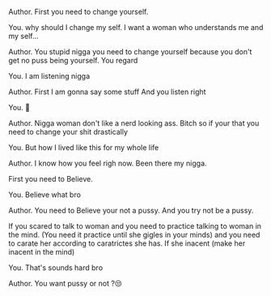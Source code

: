 Author.
First you need to change yourself.

You.
why should I change my self. I want a woman who understands me and my self... 

Author.
You stupid nigga you need to change yourself because you don't get no puss being yourself. You regard 

You. 
I am listening nigga 

Author. 
First I am gonna say some stuff
And you listen right 

You.
🙂

Author.
Nigga woman don't like a nerd looking ass. Bitch so if your that you need to change your shit drastically

You.
But how I lived like this for my whole life 

Author.
I know how you feel righ now. Been there my nigga. 

First you need to Believe.

You.
Believe what bro

Author. 
You need to Believe your not a pussy. And you try not be a pussy.

If you scared to talk to woman and you need to practice talking to woman in the mind. (You need it practice until she gigles in your minds) and you need to carate her according to caratrictes she has.
If she inacent (make her inacent in the mind) 

You.
That's sounds hard bro

Author.
You want pussy or not ?😒 












